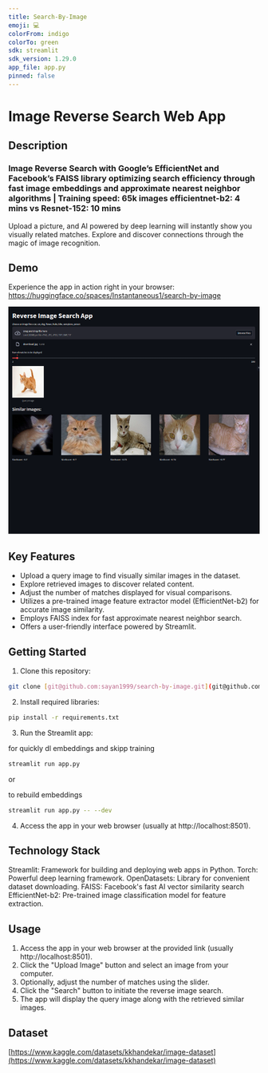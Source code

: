 ```yaml
---
title: Search-By-Image
emoji: 💻
colorFrom: indigo
colorTo: green
sdk: streamlit
sdk_version: 1.29.0
app_file: app.py
pinned: false
---
```


# Image Reverse Search Web App

## Description

### Image Reverse Search with Google’s EfficientNet and Facebook’s FAISS library optimizing search efficiency through fast image embeddings and approximate nearest neighbor algorithms | Training speed: 65k images efficientnet-b2: 4 mins vs Resnet-152: 10 mins

Upload a picture, and AI powered by deep learning will instantly show you visually related matches. Explore and discover connections through the magic of image recognition.

## Demo

Experience the app in action right in your browser: https://huggingface.co/spaces/Instantaneous1/search-by-image

![Demo](UI.png)

## Key Features

- Upload a query image to find visually similar images in the dataset.
- Explore retrieved images to discover related content.
- Adjust the number of matches displayed for visual comparisons.
- Utilizes a pre-trained image feature extractor model (EfficientNet-b2) for accurate image similarity.
- Employs FAISS index for fast approximate nearest neighbor search.
- Offers a user-friendly interface powered by Streamlit.

## Getting Started

1. Clone this repository:

```bash
git clone [git@github.com:sayan1999/search-by-image.git](git@github.com:sayan1999/search-by-image.git)
```

2. Install required libraries:

```bash
pip install -r requirements.txt
```

3. Run the Streamlit app:

for quickly dl embeddings and skipp training

```bash
streamlit run app.py
```

or

to rebuild embeddings

```bash
streamlit run app.py -- --dev
```

4. Access the app in your web browser (usually at http://localhost:8501).

## Technology Stack

Streamlit: Framework for building and deploying web apps in Python.
Torch: Powerful deep learning framework.
OpenDatasets: Library for convenient dataset downloading.
FAISS: Facebook's fast AI vector similarity search
EfficientNet-b2: Pre-trained image classification model for feature extraction.

## Usage

1. Access the app in your web browser at the provided link (usually http://localhost:8501).
2. Click the "Upload Image" button and select an image from your computer.
3. Optionally, adjust the number of matches using the slider.
4. Click the "Search" button to initiate the reverse image search.
5. The app will display the query image along with the retrieved similar images.

## Dataset

[https://www.kaggle.com/datasets/kkhandekar/image-dataset](https://www.kaggle.com/datasets/kkhandekar/image-dataset)
